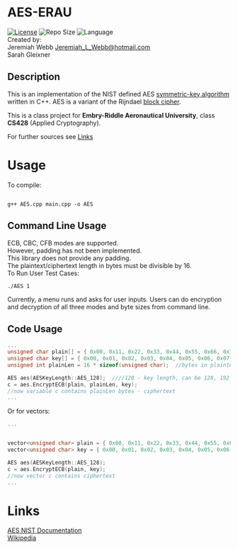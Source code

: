 # AES-ERAU
[![License](https://img.shields.io/github/license/illusion173/AES-ERAU)](https://github.com/illusion173/AES-ERAU/blob/main/LICENSE)
![Repo Size](https://img.shields.io/github/repo-size/illusion173/AES-ERAU)
![Language](https://img.shields.io/github/languages/top/illusion173/AES-ERAU)
<br>Created by:<br>
Jeremiah Webb <Jeremiah_L_Webb@hotmail.com> <br>
Sarah Gleixner
## Description
This is an implementation of the NIST defined AES [symmetric-key algorithm](https://en.wikipedia.org/wiki/Symmetric-key_algorithm) written in C++. AES is a variant of the Rijndael [block cipher](https://en.wikipedia.org/wiki/Block_cipher).


This is a class project for **Embry-Riddle Aeronautical University**, class **CS428** (Applied Cryptography).

For further sources see [Links](#Links)

# Usage
To compile:
```

g++ AES.cpp main.cpp -o AES
```
## Command Line Usage

ECB, CBC, CFB modes are supported. <br>
However, padding has not been implemented. <br>
This library does not provide any padding. <br>
The plaintext/ciphertext length in bytes must be divisible by 16. <br>
To Run User Test Cases:
```
./AES 1
```
Currently, a menu runs and asks for user inputs.
Users can do encryption and decryption of all three modes and byte sizes from command line.

## Code Usage
```c++
...
unsigned char plain[] = { 0x00, 0x11, 0x22, 0x33, 0x44, 0x55, 0x66, 0x77, 0x88, 0x99, 0xaa, 0xbb, 0xcc, 0xdd, 0xee, 0xff }; //plaintext example
unsigned char key[] = { 0x00, 0x01, 0x02, 0x03, 0x04, 0x05, 0x06, 0x07, 0x08, 0x09, 0x0a, 0x0b, 0x0c, 0x0d, 0x0e, 0x0f }; //key example
unsigned int plainLen = 16 * sizeof(unsigned char);  //bytes in plaintext

AES aes(AESKeyLength::AES_128);  ////128 - key length, can be 128, 192 or 256
c = aes.EncryptECB(plain, plainLen, key);
//now variable c contains plainLen bytes - ciphertext
...
```
Or for vectors:
```c++
...


vector<unsigned char> plain = { 0x00, 0x11, 0x22, 0x33, 0x44, 0x55, 0x66, 0x77, 0x88, 0x99, 0xaa, 0xbb, 0xcc, 0xdd, 0xee, 0xff }; //plaintext example
vector<unsigned char> key = { 0x00, 0x01, 0x02, 0x03, 0x04, 0x05, 0x06, 0x07, 0x08, 0x09, 0x0a, 0x0b, 0x0c, 0x0d, 0x0e, 0x0f }; //key example

AES aes(AESKeyLength::AES_128);
c = aes.EncryptECB(plain, key);
//now vector c contains ciphertext
...
```




# Links
[AES NIST Documentation](https://nvlpubs.nist.gov/nistpubs/FIPS/NIST.FIPS.197.pdf)<br>
[Wikipedia](https://en.wikipedia.org/wiki/Advanced_Encryption_Standard)
